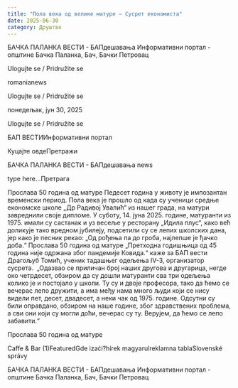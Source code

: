 ```yaml
---
title: "Пола века од велике матуре – Сусрет економиста"
date: 2025-06-30
category: Друштво
---
```


БАЧКА ПАЛАНКА ВЕСТИ - БАПдешавања Информативни портал - општине Бачка Паланка, Бач, Бачки Петровац

Ulogujte se / Pridružite se

romanianews

Ulogujte se / Pridružite se

понедељак, јун 30, 2025

Ulogujte se / Pridružite se

БАП ВЕСТИИнформативни портал

Куцајте овдеПретражи

БАЧКА ПАЛАНКА ВЕСТИ - БАПдешавања news

type here...Претрага

Прослава 50 година од матуре
            Педесет година у животу је импозантан временски период. Пола века је прошло од када су ученици средње економске школе „Др Радивој Увалић“ из нашег града, на матури завреднили своје дипломе. У суботу, 14. јуна 2025. године, матуранти из 1975. имали су састанак и уз весеље у ресторану „Идила плус“, како већ доликује тако вредном јубилеју, подсетили су се лепих школских дана, јер како је песник рекао: „Од рођења па до гроба, најлепше је ђачко доба.“
Прослава 50 година од матуре
„Претходна годишњица од 45 година није одржана због пандемије Ковида.“ каже за БАП вести Драгољуб Томић, ученик тадашњег одељења IV-3, организатор сусрета.  „Одазвао се приличан број наших другова и другарица, негде око четрдесет, обзиром да су дошли матуранти сва три одељења колико је и постојало у школи. Ту су и двоје професора, тако да ћемо се вечерас лепо дружити, а има међу нама много људи који се нису видели пет, десет, двадесет, а неки чак од 1975. године. Одсутни су били оправдано, обзиром на наше године, због здравствених проблема, а сви они који су могли доћи, вечерас су ту. Верујем, да ћемо се лепо забавити.“


Прослава 50 година од матуре

Caffe & Bar (1)FeaturedGde izaći?hírek magyarulreklamna tablaSlovenské správy

БАЧКА ПАЛАНКА ВЕСТИ - БАПдешавања Информативни портал - општине Бачка Паланка, Бач, Бачки Петровац
